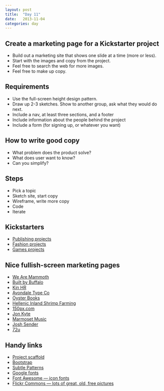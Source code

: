```yaml
---
layout: post
title:  "Day 11"
date:   2013-11-04
categories: day
---
```


## Create a marketing page for a Kickstarter project

- Build out a marketing site that shows one slide at a time (more or less).
- Start with the images and copy from the project.
- Feel free to search the web for more images.
- Feel free to make up copy.

## Requirements

- Use the full-screen height design pattern.
- Draw up 2-3 sketches. Show to another group, ask what they would do next.
- Include a nav, at least three sections, and a footer
- Include information about the people behind the project
- Include a form (for signing up, or whatever you want)

## How to write good copy

- What problem does the product solve?
- What does user want to know?
- Can you simplify?

## Steps

- Pick a topic
- Sketch site, start copy
- Wireframe, write more copy
- Code
- Iterate

## Kickstarters

- [Publishing projects](http://www.kickstarter.com/discover/categories/publishing)
- [Fashion projects](http://www.kickstarter.com/discover/categories/fashion)
- [Games projects](http://www.kickstarter.com/discover/categories/games)

## Nice fullish-screen marketing pages


- [We Are Mammoth](http://wearemammoth.com/about)
- [Built by Buffalo](http://builtbybuffalo.com/planner)
- [Kin HR](http://kinhr.com/)
- [Avondale Type Co](http://avondaletypeco.com/atc-krueger/)
- [Oyster Books](https://www.oysterbooks.com/)
- [Hellenic Inland Shrimp Farming](http://www.shrimp.eu/en)
- [150px.com](http://150px.com/)
- [Jon Kyte](http://www.jrk-design.co.uk)
- [Marmoset Music](https://www.marmosetmusic.com/)
- [Josh Sender](http://joshsender.com/)
- [72u](http://72u.org/)

## Handy links


- [Project scaffold](https://github.com/tsl-frontend/scaffold)
- [Bootstrap](http://getbootstrap.com)
- [Subtle Patterns](http://subtlepatterns.com/)
- [Google fonts](http://www.google.com/fonts)
- [Font Awesome — icon fonts](http://fortawesome.github.io/Font-Awesome/)
- [Flickr Commons — lots of great, old, free pictures](http://www.flickr.com/commons)
